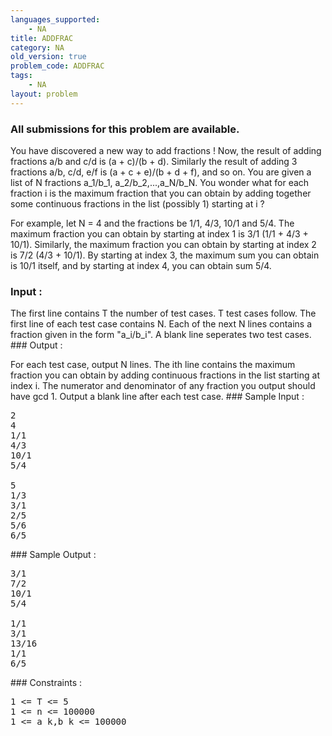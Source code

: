 ```yaml
---
languages_supported:
    - NA
title: ADDFRAC
category: NA
old_version: true
problem_code: ADDFRAC
tags:
    - NA
layout: problem
---
```

###  All submissions for this problem are available. 

You have discovered a new way to add fractions ! Now, the result of adding fractions a/b and c/d is (a + c)/(b + d). Similarly the result of adding 3 fractions a/b, c/d, e/f is (a + c + e)/(b + d + f), and so on. You are given a list of N fractions a\_1/b\_1, a\_2/b\_2,...,a\_N/b\_N. You wonder what for each fraction i is the maximum fraction that you can obtain by adding together some continuous fractions in the list (possibly 1) starting at i ?

For example, let N = 4 and the fractions be 1/1, 4/3, 10/1 and 5/4. The maximum fraction you can obtain by starting at index 1 is 3/1 (1/1 + 4/3 + 10/1). Similarly, the maximum fraction you can obtain by starting at index 2 is 7/2 (4/3 + 10/1). By starting at index 3, the maximum sum you can obtain is 10/1 itself, and by starting at index 4, you can obtain sum 5/4.

### Input : 

The first line contains T the number of test cases. T test cases follow. The first line of each test case contains N. Each of the next N lines contains a fraction given in the form "a\_i/b\_i". A blank line seperates two test cases. ### Output : 

For each test case, output N lines. The ith line contains the maximum fraction you can obtain by adding continuous fractions in the list starting at index i. The numerator and denominator of any fraction you output should have gcd 1. Output a blank line after each test case. ### Sample Input :

<pre>
2
4
1/1
4/3
10/1
5/4

5
1/3
3/1
2/5
5/6
6/5
</pre>### Sample Output :

<pre>
3/1
7/2
10/1
5/4

1/1
3/1
13/16
1/1
6/5
</pre>### Constraints : 

<pre>
1 <= T <= 5
1 <= n <= 100000
1 <= a_k,b_k <= 100000
</pre>